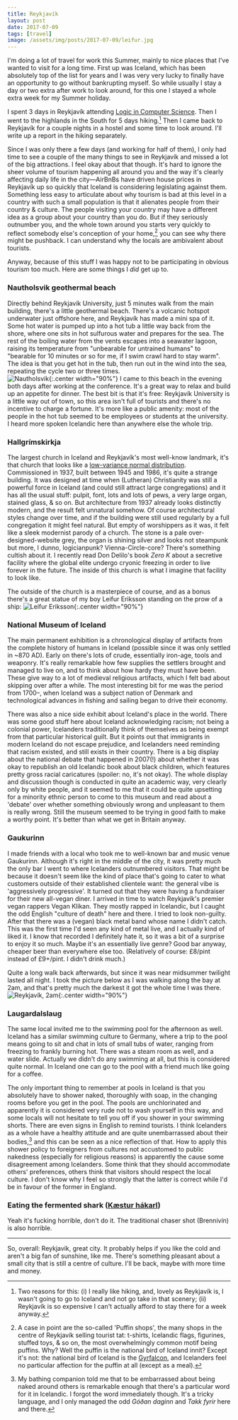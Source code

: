 ```yaml
---
title: Reykjavík
layout: post
date: 2017-07-09
tags: [travel]
image: /assets/img/posts/2017-07-09/leifur.jpg
---
```


I'm doing a lot of travel for work this Summer, mainly to nice places that I've wanted to visit for a long time. First up was Iceland, which has been absolutely top of the list for years and I was very very lucky to finally have an opportunity to go without bankrupting myself. So while usually I stay a day or two extra after work to look around, for this one I stayed a whole extra week for my Summer holiday.  

I spent 3 days in Reykjavík attending [Logic in Computer Science](http://lics.rwth-aachen.de/lics17/). Then I went to the highlands in the South for 5 days hiking.[^1] Then I came back to Reykjavík for a couple nights in a hostel and some time to look around. I'll write up a report in the hiking separately.

Since I was only there a few days (and working for half of them), I only had time to see a couple of the many things to see in Reykjavík and missed a lot of the big attractions. I feel okay about that though. It's hard to ignore the sheer volume of tourism happening all around you and the way it's clearly affecting daily life in the city&mdash;AirBnBs have driven house prices in Reykjavík up so quickly that Iceland is considering legislating against them. Something less easy to articulate about why tourism is bad at this level in a country with such a small population is that it alienates people from their country & culture. The people visiting your country may have a different idea as a group about your country than you do. But if they seriously outnumber you, and the whole town around you starts very quickly to reflect somebody else's conception of your home,[^2] you can see why there might be pushback. I can understand why the locals are ambivalent about tourists.

Anyway, because of this stuff I was happy not to be participating in obvious tourism too much. Here are some things I *did* get up to.

### Nautholsvik geothermal beach

Directly behind Reykjavík University, just 5 minutes walk from the main building, there's a little geothermal beach. There's a volcanic hotspot underwater just offshore here, and Reykjavík has made a mini spa of it. Some hot water is pumped up into a hot tub a little way back from the shore, where one sits in hot sulfurous water and prepares for the sea. The rest of the boiling water from the vents escapes into a seawater lagoon, raising its temperature from "unbearable for untrained humans" to "bearable for 10 minutes or so for me, if I swim crawl hard to stay warm". The idea is that you get hot in the tub, then run out in the wind into the sea, repeating the cycle two or three times.  
![Nautholsvik](/assets/img/posts/2017-07-09/geothermal-beach.jpg){:.center width="90%"}
I came to this beach in the evening both days after working at the conference. It's a great way to relax and build up an appetite for dinner. The best bit is that it's free: Reykjavík University is a little way out of town, so this area isn't full of tourists and there's no incentive to charge a fortune. It's more like a public amenity: most of the people in the hot tub seemed to be employees or students at the university. I heard more spoken Icelandic here than anywhere else the whole trip.

### Hallgrímskirkja
The largest church in Iceland and Reykjavík's most well-know landmark, it's that church that looks like a [low-variance normal distribution](https://en.wikipedia.org/wiki/Hallgr%C3%ADmskirkja#/media/File:Reykjavik%27s-church.jpg). Commissioned in 1937, built between 1945 and 1986, it's quite a strange building. It was designed at time when (Lutheran) Christianity was still a powerful force in Iceland (and could still attract large congregations) and it has all the usual stuff: pulpit, font, lots and lots of pews, a very large organ, stained glass, & so on. But architecture from 1937 already looks distinctly modern, and the result felt unnatural somehow.  Of course architectural styles change over time, and if the building were still used regularly by a full congregation it might feel natural. But empty of worshippers as it was, it felt like a sleek modernist parody of a church. The stone is a pale over-designed-website grey, the organ is shining silver and looks not steampunk but more, I dunno, logicianpunk? Vienna-Circle-core? There's something cultish about it. I recently read Don Delilo's book *Zero K* about a secretive facility where the global elite undergo cryonic freezing in order to live forever in the future. The inside of this church is what I imagine that facility to look like.

The outside of the church is a masterpiece of course, and as a bonus there's a great statue of my boy Leifur Eriksson standing on the prow of a ship:
![Leifur Eriksson](/assets/img/posts/2017-07-09/leifur.jpg){:.center width="90%"}

### National Museum of Iceland

The main permanent exhibition is a chronological display of artifacts from the complete history of humans in Iceland (possible since it was only settled in ~870 AD). Early on there's lots of crude, essentially iron-age, tools and weaponry. It's really remarkable how few supplies the settlers brought and managed to live on, and to think about how hardy they must have been. These give way to a lot of medieval religious artifacts, which I felt bad about skipping over after a while. The most interesting bit for me was the period from 1700&ndash;, when Iceland was a subject nation of Denmark and technological advances in fishing and sailing began to drive their economy.

There was also a nice side exhibit about Iceland's place in the world. There was some good stuff here about Iceland acknowledging racism; not being a colonial power, Icelanders traditionally think of themselves as being exempt from that particular historical guilt. But it points out that immigrants in modern Iceland do not escape prejudice, and Icelanders need reminding that racism existed, and still exists in their country. There is a big display about the national debate that happened in 2007(!) about whether it was okay to republish an old Icelandic book about black children, which features pretty gross racial caricatures (spoiler: no, it's not okay). The whole display and discussion though is conducted in quite an academic way, very clearly only by white people, and it seemed to me that it could be quite upsetting for a minority ethnic person to come to this museum and read about a 'debate' over whether something obviously wrong and unpleasant to them is really wrong. Still the museum seemed to be trying in good faith to make a worthy point. It's better than what we get in Britain anyway.

### Gaukurinn
I made friends with a local who took me to well-known bar and music venue Gaukurinn. Although it's right in the middle of the city, it was pretty much the only bar I went to where Icelanders outnumbered visitors. That might be because it doesn't seem like the kind of place that's going to cater to what customers outside of their established clientele want: the general vibe is 'aggressively progressive'. It turned out that they were having a fundraiser for their new all-vegan diner. I arrived in time to watch Reykjavík's premier vegan rappers Vegan Klíkan. They mostly rapped in Icelandic, but I caught the odd English "culture of death" here and there. I tried to look non-guilty. After that there was a (vegan) black metal band whose name I didn't catch. This was the first time I'd seen any kind of metal live, and I actually kind of liked it. I know that recorded I definitely hate it, so it was a bit of a surprise to enjoy it so much. Maybe it's an essentially live genre? Good bar anyway, cheaper beer than everywhere else too. (Relatively of course: £8/pint instead of £9+/pint. I didn't drink much.)

Quite a long walk back afterwards, but since it was near midsummer twilight lasted all night. I took the picture below as I was walking along the bay at 2am, and that's pretty much the darkest it got the whole time I was there.
![Reykjavík, 2am](/assets/img/posts/2017-07-09/twilight.jpg){:.center width="90%"}

### Laugardalslaug

The same local invited me to the swimming pool for the afternoon as well. Iceland has a similar swimming culture to Germany, where a trip to the pool means going to sit and chat in lots of small tubs of water, ranging from freezing to frankly burning hot. There was a steam room as well, and a water slide. Actually we didn't do any swimming at all, but this is considered quite normal. In Iceland one can go to the pool with a friend much like going for a coffee.  

The only important thing to remember at pools in Iceland is that you absolutely have to shower naked, thoroughly with soap, in the changing rooms before you get in the pool. The pools are unchlorinated and apparently it is considered very rude not to wash yourself in this way, and some locals will not hesitate to tell you off if you shower in your swimming shorts. There are even signs in English to remind tourists. I think Icelanders as a whole have a healthy attitude and are quite unembarrassed about their bodies,[^3] and this can be seen as a nice reflection of that. How to apply this shower policy to foreigners from cultures not accustomed to public nakedness (especially for religious reasons) is apparently the cause some disagreement among Icelanders. Some think that they should accommodate others' preferences, others think that visitors should respect the local culture. I don't know why I feel so strongly that the latter is correct while I'd be in favour of the former in England.

### Eating the fermented shark ([Kæstur hákarl](https://en.wikipedia.org/wiki/H%C3%A1karl))
Yeah it's fucking horrible, don't do it. The traditional chaser shot (Brennivín) is also horrible.

<hr>

So, overall: Reykjavík, great city. It probably helps if you like the cold and aren't a big fan of sunshine, like me. There's something pleasant about a small city that is still a centre of culture. I'll be back, maybe with more time and money.

[^1]: Two reasons for this: (i) I really like hiking, and, lovely as Reykjavík is, I wasn't going to go to Iceland and not go take in that scenery; (ii) Reykjavík is so expensive I can't actually afford to stay there for a week anyway.
[^2]: A case in point are the so-called 'Puffin shops', the many shops in the centre of Reykjavík selling tourist tat: t-shirts, Icelandic flags, figurines, stuffed toys, & so on, the most overwhelmingly common motif being puffins. Why? Well the puffin is the national bird of Iceland innit? Except it's not: the national bird of Iceland is the [Gyrfalcon](https://en.wikipedia.org/wiki/Gyrfalcon), and Icelanders feel no particular affection for the puffin at all (except as a meal).
[^3]: My bathing companion told me that to be embarrassed about being naked around others is remarkable enough that there's a particular word for it in Icelandic. I forgot the word immediately though. It's a tricky language, and I only managed the odd *Góðan daginn* and *Takk fyrir* here and there.
